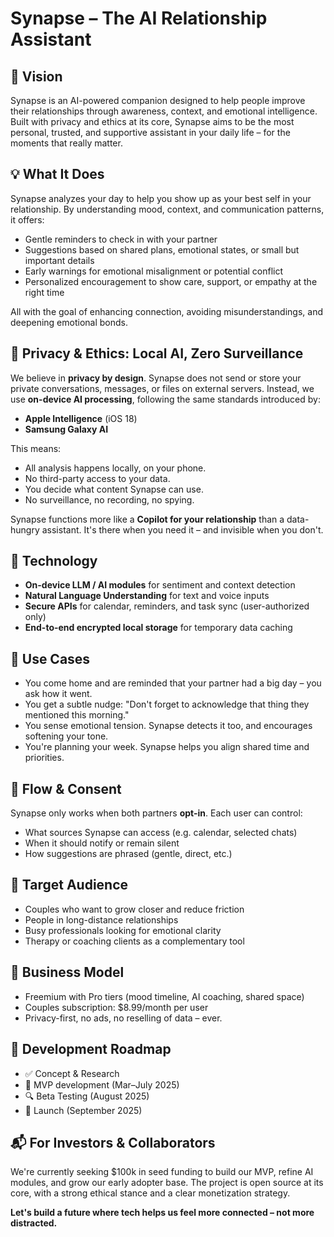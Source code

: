 # Synapse – The AI Relationship Assistant

## 🧠 Vision
Synapse is an AI-powered companion designed to help people improve their relationships through awareness, context, and emotional intelligence. Built with privacy and ethics at its core, Synapse aims to be the most personal, trusted, and supportive assistant in your daily life – for the moments that really matter.

## 💡 What It Does
Synapse analyzes your day to help you show up as your best self in your relationship. By understanding mood, context, and communication patterns, it offers:

- Gentle reminders to check in with your partner
- Suggestions based on shared plans, emotional states, or small but important details
- Early warnings for emotional misalignment or potential conflict
- Personalized encouragement to show care, support, or empathy at the right time

All with the goal of enhancing connection, avoiding misunderstandings, and deepening emotional bonds.

## 🔐 Privacy & Ethics: Local AI, Zero Surveillance
We believe in **privacy by design**. Synapse does not send or store your private conversations, messages, or files on external servers. Instead, we use **on-device AI processing**, following the same standards introduced by:

- **Apple Intelligence** (iOS 18)
- **Samsung Galaxy AI**

This means:
- All analysis happens locally, on your phone.
- No third-party access to your data.
- You decide what content Synapse can use.
- No surveillance, no recording, no spying.

Synapse functions more like a **Copilot for your relationship** than a data-hungry assistant. It's there when you need it – and invisible when you don't.

## 🤖 Technology
- **On-device LLM / AI modules** for sentiment and context detection
- **Natural Language Understanding** for text and voice inputs
- **Secure APIs** for calendar, reminders, and task sync (user-authorized only)
- **End-to-end encrypted local storage** for temporary data caching

## 👥 Use Cases
- You come home and are reminded that your partner had a big day – you ask how it went.
- You get a subtle nudge: "Don't forget to acknowledge that thing they mentioned this morning."
- You sense emotional tension. Synapse detects it too, and encourages softening your tone.
- You're planning your week. Synapse helps you align shared time and priorities.

## 🔄 Flow & Consent
Synapse only works when both partners **opt-in**. Each user can control:
- What sources Synapse can access (e.g. calendar, selected chats)
- When it should notify or remain silent
- How suggestions are phrased (gentle, direct, etc.)

## 🎯 Target Audience
- Couples who want to grow closer and reduce friction
- People in long-distance relationships
- Busy professionals looking for emotional clarity
- Therapy or coaching clients as a complementary tool

## 💸 Business Model
- Freemium with Pro tiers (mood timeline, AI coaching, shared space)
- Couples subscription: $8.99/month per user
- Privacy-first, no ads, no reselling of data – ever.

## 🚀 Development Roadmap
- ✅ Concept & Research
- 🔄 MVP development (Mar–July 2025)
- 🔍 Beta Testing (August 2025)
- 🚀 Launch (September 2025)

## 📬 For Investors & Collaborators
We're currently seeking $100k in seed funding to build our MVP, refine AI modules, and grow our early adopter base. The project is open source at its core, with a strong ethical stance and a clear monetization strategy.

**Let's build a future where tech helps us feel more connected – not more distracted.**
